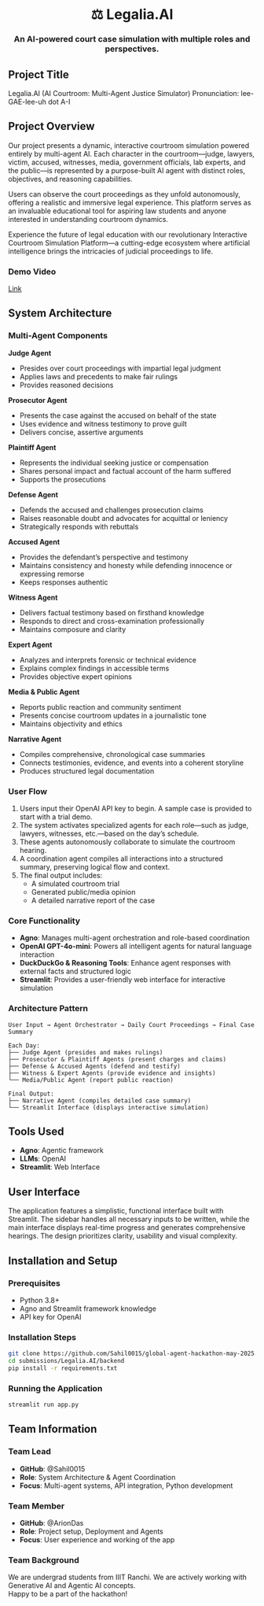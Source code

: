 <h1 align='center'>⚖️ Legalia.AI </h1>
<h3 align='center'> An AI-powered court case simulation with multiple roles and perspectives.</h3>

## Project Title
Legalia.AI (AI Courtroom: Multi-Agent Justice Simulator)
Pronunciation: lee-GAE-lee-uh dot A-I

## Project Overview
Our project presents a dynamic, interactive courtroom simulation powered entirely by multi-agent AI. Each character in the courtroom—judge, lawyers, victim, accused, witnesses, media, government officials, lab experts, and the public—is represented by a purpose-built AI agent with distinct roles, objectives, and reasoning capabilities.

Users can observe the court proceedings as they unfold autonomously, offering a realistic and immersive legal experience. This platform serves as an invaluable educational tool for aspiring law students and anyone interested in understanding courtroom dynamics.

Experience the future of legal education with our revolutionary Interactive Courtroom Simulation Platform—a cutting-edge ecosystem where artificial intelligence brings the intricacies of judicial proceedings to life.

### Demo Video
[Link]()

## System Architecture

### Multi-Agent Components
**Judge Agent**
- Presides over court proceedings with impartial legal judgment  
- Applies laws and precedents to make fair rulings  
- Provides reasoned decisions

**Prosecutor Agent**
- Presents the case against the accused on behalf of the state  
- Uses evidence and witness testimony to prove guilt  
- Delivers concise, assertive arguments

**Plaintiff Agent**
- Represents the individual seeking justice or compensation  
- Shares personal impact and factual account of the harm suffered  
- Supports the prosecutions  

**Defense Agent**
- Defends the accused and challenges prosecution claims  
- Raises reasonable doubt and advocates for acquittal or leniency  
- Strategically responds with rebuttals

**Accused Agent**
- Provides the defendant’s perspective and testimony  
- Maintains consistency and honesty while defending innocence or expressing remorse  
- Keeps responses authentic

**Witness Agent**
- Delivers factual testimony based on firsthand knowledge  
- Responds to direct and cross-examination professionally  
- Maintains composure and clarity

**Expert Agent**
- Analyzes and interprets forensic or technical evidence  
- Explains complex findings in accessible terms  
- Provides objective expert opinions 

**Media & Public Agent**
- Reports public reaction and community sentiment  
- Presents concise courtroom updates in a journalistic tone  
- Maintains objectivity and ethics

**Narrative Agent**
- Compiles comprehensive, chronological case summaries  
- Connects testimonies, evidence, and events into a coherent storyline  
- Produces structured legal documentation

### User Flow
1. Users input their OpenAI API key to begin. A sample case is provided to start with a trial demo.
2. The system activates specialized agents for each role—such as judge, lawyers, witnesses, etc.—based on the day’s schedule.
3. These agents autonomously collaborate to simulate the courtroom hearing.
4. A coordination agent compiles all interactions into a structured summary, preserving logical flow and context.
5. The final output includes:
   - A simulated courtroom trial
   - Generated public/media opinion
   - A detailed narrative report of the case

### Core Functionality
- **Agno**: Manages multi-agent orchestration and role-based coordination  
- **OpenAI GPT-4o-mini**: Powers all intelligent agents for natural language interaction  
- **DuckDuckGo & Reasoning Tools**: Enhance agent responses with external facts and structured logic  
- **Streamlit**: Provides a user-friendly web interface for interactive simulation

### Architecture Pattern
```
User Input → Agent Orchestrator → Daily Court Proceedings → Final Case Summary

Each Day:
├── Judge Agent (presides and makes rulings)
├── Prosecutor & Plaintiff Agents (present charges and claims)
├── Defense & Accused Agents (defend and testify)
├── Witness & Expert Agents (provide evidence and insights)
└── Media/Public Agent (report public reaction)

Final Output:
├── Narrative Agent (compiles detailed case summary)
└── Streamlit Interface (displays interactive simulation)
```

## Tools Used
- **Agno**: Agentic framework
- **LLMs**: OpenAI
- **Streamlit**: Web Interface

## User Interface
The application features a simplistic, functional interface built with Streamlit. The sidebar handles all necessary inputs to be written, while the main interface displays real-time progress and generates comprehensive hearings. The design prioritizes clarity, usability and visual complexity.

## Installation and Setup

### Prerequisites
- Python 3.8+
- Agno and Streamlit framework knowledge
- API key for OpenAI

### Installation Steps
```bash
git clone https://github.com/Sahil0015/global-agent-hackathon-may-2025.git
cd submissions/Legalia.AI/backend
pip install -r requirements.txt
```

### Running the Application
```bash
streamlit run app.py
```

## Team Information

### Team Lead
- **GitHub**: @Sahil0015
- **Role**: System Architecture & Agent Coordination
- **Focus**: Multi-agent systems, API integration, Python development

### Team Member
- **GitHub**: @ArionDas
- **Role**: Project setup, Deployment and Agents
- **Focus**: User experience and working of the app

### Team Background
We are undergrad students from IIIT Ranchi. We are actively working with Generative AI and Agentic AI concepts. <br> 
Happy to be a part of the hackathon! <br>
